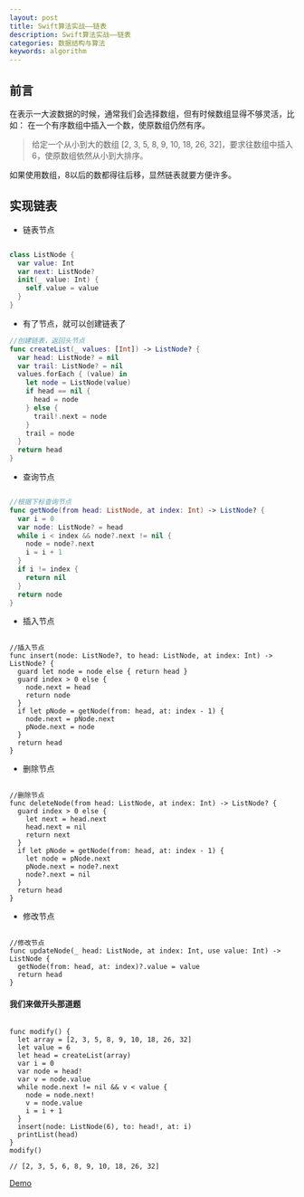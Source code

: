 ```yaml
---
layout: post
title: Swift算法实战——链表
description: Swift算法实战——链表
categories: 数据结构与算法
keywords: algorithm
---
```


## 前言

在表示一大波数据的时候，通常我们会选择数组，但有时候数组显得不够灵活，比如：
在一个有序数组中插入一个数，使原数组仍然有序。

> 给定一个从小到大的数组 [2, 3, 5, 8, 9, 10, 18, 26, 32]，要求往数组中插入6，使原数组依然从小到大排序。

如果使用数组，8以后的数都得往后移，显然链表就要方便许多。

## 实现链表

- 链表节点

```Swift

class ListNode {
  var value: Int
  var next: ListNode?
  init(_ value: Int) {
    self.value = value
  }
}

```

- 有了节点，就可以创建链表了

```Swift
//创建链表，返回头节点
func createList(_ values: [Int]) -> ListNode? {
  var head: ListNode? = nil
  var trail: ListNode? = nil
  values.forEach { (value) in
    let node = ListNode(value)
    if head == nil {
      head = node
    } else {
      trail!.next = node
    }
    trail = node
  }
  return head
}

```

- 查询节点

```Swift

//根据下标查询节点
func getNode(from head: ListNode, at index: Int) -> ListNode? {
  var i = 0
  var node: ListNode? = head
  while i < index && node?.next != nil {
    node = node?.next
    i = i + 1
  }
  if i != index {
    return nil
  }
  return node
}

```

- 插入节点

```

//插入节点
func insert(node: ListNode?, to head: ListNode, at index: Int) -> ListNode? {
  guard let node = node else { return head }
  guard index > 0 else {
    node.next = head
    return node
  }
  if let pNode = getNode(from: head, at: index - 1) {
    node.next = pNode.next
    pNode.next = node
  }
  return head
}

```

- 删除节点

```

//删除节点
func deleteNode(from head: ListNode, at index: Int) -> ListNode? {
  guard index > 0 else {
    let next = head.next
    head.next = nil
    return next
  }
  if let pNode = getNode(from: head, at: index - 1) {
    let node = pNode.next
    pNode.next = node?.next
    node?.next = nil
  }
  return head
}

```

- 修改节点

```

//修改节点
func updateNode(_ head: ListNode, at index: Int, use value: Int) -> ListNode {
  getNode(from: head, at: index)?.value = value
  return head
}

```

#### 我们来做开头那道题

```

func modify() {
  let array = [2, 3, 5, 8, 9, 10, 18, 26, 32]
  let value = 6
  let head = createList(array)
  var i = 0
  var node = head!
  var v = node.value
  while node.next != nil && v < value {
    node = node.next!
    v = node.value
    i = i + 1
  }
  insert(node: ListNode(6), to: head!, at: i)
  printList(head)
}
modify()

// [2, 3, 5, 6, 8, 9, 10, 18, 26, 32]

```


[Demo](https://github.com/DouKing/Structure.playground)




